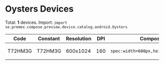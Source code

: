 # Oysters Devices

Total: **1** devices. Import: `import se.premex.compose.preview.device.catalog.android.Oysters`

| Code | Constant | Resolution | DPI | Compose Spec | Preview Usage |
|------|----------|------------|-----|-------------|---------------|
| T72HM3G | T72HM3G | 600x1024 | 160 | `spec:width=600px,height=1024px,dpi=160` | `@Preview(device = Oysters.T72HM3G)` |

<!-- Generated automatically. Do not edit manually. -->
